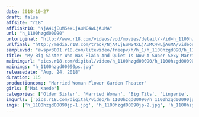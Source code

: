 ```yaml
---
date: 2018-10-27
draft: false
affsite: "r18"
afflinkr18: "NjA4LjEuMS4xLjAuMC4wLjAuMA"
url: "h_1100hzgd00090"
urloriginal: "http://www.r18.com/videos/vod/movies/detail/-/id=h_1100hzgd00090"
urlfinal: "http://media.r18.com/track/NjA4LjEuMS4xLjAuMC4wLjAuMA/videos/vod/movies/detail/-/id=h_1100hzgd00090"
samplevid: "awspv3001.r18.com/litevideo/freepv/h/h_1/h_1100hzgd090/h_1100hzgd090_dmb_w.mp4"
title: "My Big Sister Who Was Plain And Quiet Is Now A Super Sexy Married Woman! She Jumped Me So Creampied Her Repeatedly! Mai Kaede"
mainimgurl: "pics.r18.com/digital/video/h_1100hzgd00090/h_1100hzgd00090ps.jpg"
mainimgs: "h_1100hzgd00090ps.jpg"
releasedate: "Aug. 24, 2018"
duration: 115
productioncomp: "Married Woman Flower Garden Theater"
girls: ['Mai Kaede']
categories: ['Older Sister', 'Married Woman', 'Big Tits', 'Lingerie', 'Relatives', 'Featured Actress', 'Training', 'Sister', 'Cheating Wife', 'Creampie']
imgurls: ['pics.r18.com/digital/video/h_1100hzgd00090/h_1100hzgd00090jp-1.jpg', 'pics.r18.com/digital/video/h_1100hzgd00090/h_1100hzgd00090jp-2.jpg', 'pics.r18.com/digital/video/h_1100hzgd00090/h_1100hzgd00090jp-3.jpg', 'pics.r18.com/digital/video/h_1100hzgd00090/h_1100hzgd00090jp-4.jpg', 'pics.r18.com/digital/video/h_1100hzgd00090/h_1100hzgd00090jp-5.jpg', 'pics.r18.com/digital/video/h_1100hzgd00090/h_1100hzgd00090jp-6.jpg', 'pics.r18.com/digital/video/h_1100hzgd00090/h_1100hzgd00090jp-7.jpg', 'pics.r18.com/digital/video/h_1100hzgd00090/h_1100hzgd00090jp-8.jpg', 'pics.r18.com/digital/video/h_1100hzgd00090/h_1100hzgd00090jp-9.jpg', 'pics.r18.com/digital/video/h_1100hzgd00090/h_1100hzgd00090jp-10.jpg', 'pics.r18.com/digital/video/h_1100hzgd00090/h_1100hzgd00090jp-11.jpg', 'pics.r18.com/digital/video/h_1100hzgd00090/h_1100hzgd00090jp-12.jpg', 'pics.r18.com/digital/video/h_1100hzgd00090/h_1100hzgd00090jp-13.jpg', 'pics.r18.com/digital/video/h_1100hzgd00090/h_1100hzgd00090jp-14.jpg', 'pics.r18.com/digital/video/h_1100hzgd00090/h_1100hzgd00090jp-15.jpg', 'pics.r18.com/digital/video/h_1100hzgd00090/h_1100hzgd00090jp-16.jpg', 'pics.r18.com/digital/video/h_1100hzgd00090/h_1100hzgd00090jp-17.jpg', 'pics.r18.com/digital/video/h_1100hzgd00090/h_1100hzgd00090jp-18.jpg', 'pics.r18.com/digital/video/h_1100hzgd00090/h_1100hzgd00090jp-19.jpg']
imgs: ['h_1100hzgd00090jp-1.jpg', 'h_1100hzgd00090jp-2.jpg', 'h_1100hzgd00090jp-3.jpg', 'h_1100hzgd00090jp-4.jpg', 'h_1100hzgd00090jp-5.jpg', 'h_1100hzgd00090jp-6.jpg', 'h_1100hzgd00090jp-7.jpg', 'h_1100hzgd00090jp-8.jpg', 'h_1100hzgd00090jp-9.jpg', 'h_1100hzgd00090jp-10.jpg', 'h_1100hzgd00090jp-11.jpg', 'h_1100hzgd00090jp-12.jpg', 'h_1100hzgd00090jp-13.jpg', 'h_1100hzgd00090jp-14.jpg', 'h_1100hzgd00090jp-15.jpg', 'h_1100hzgd00090jp-16.jpg', 'h_1100hzgd00090jp-17.jpg', 'h_1100hzgd00090jp-18.jpg', 'h_1100hzgd00090jp-19.jpg']
---
```

